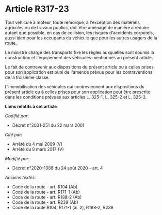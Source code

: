 # Article R317-23

Tout véhicule à moteur, toute remorque, à l'exception des matériels agricoles ou de travaux publics, doit être aménagé de
manière à réduire autant que possible, en cas de collision, les risques d'accidents corporels, aussi bien pour les occupants
du véhicule que pour les autres usagers de la route.

Le ministre chargé des transports fixe les règles auxquelles sont soumis la construction et l'équipement des véhicules
mentionnés au présent article.

Le fait de contrevenir aux dispositions du présent article ou à celles prises pour son application est puni de l'amende
prévue pour les contraventions de la troisième classe.

L'immobilisation des véhicules qui contreviennent aux dispositions du présent article ou à celles prises pour son application
peut être prescrite dans les conditions prévues aux articles L. 325-1, L. 325-2 et L. 325-3.

**Liens relatifs à cet article**

_Codifié par_:

  - Décret n°2001-251 du 22 mars 2001

_Cité par_:

  - Arrêté du 4 mai 2009 (V)
  - Arrêté du 8 mars 2017 (V)

_Modifié par_:

  - Décret n°2020-1088 du 24 août 2020 - art. 4

_Anciens textes_:

  - Code de la route - art. R104 (Ab)
  - Code de la route - art. R171-1 (Ab)
  - Code de la route - art. R188-2 (Ab)
  - Code de la route - art. R239 (Ab)
  - Code de la route R104, R171-1 (al. 2), R188-2, R239
